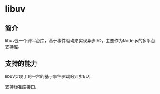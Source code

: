 # libuv



## 简介



libuv是一个跨平台库，基于事件驱动来实现异步I/O，主要作为Node.js的多平台支持库。

## 支持的能力



libuv实现了跨平台的基于事件驱动的异步I/O。

支持标准库接口。